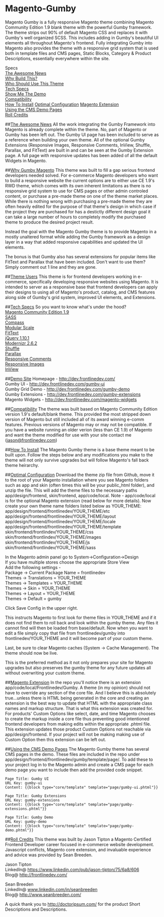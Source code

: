 # Magento-Gumby
Magento Gumby is a fully responsive Magento theme combining Magento Community Edition 1.9 blank theme with the powerful Gumby framework.  The theme strips out 90% of default Magento CSS and replaces it with Gumby's well organized SCSS.  This includes adding in Gumby's beautiful UI elements all throughout Magento's frontend.   Fully integrating Gumby into Magento also provides the theme with a responsive grid system that is used both in template files and CMS pages, Static Blocks, Category & Product Descriptions, essentially everywhere within the site.

Specs  
[The Awesome News](https://github.com/jasontipton/Magento-Gumby#the-awesome-news "The Awesome News")  
[Why Build This?](https://github.com/jasontipton/Magento-Gumby#why-gumby-magento "Why Build This?")  
[Who Should Use This Theme](https://github.com/jasontipton/Magento-Gumby#theme-users "Who Should Use This Theme")  
[Tech Specs](https://github.com/jasontipton/Magento-Gumby#tech-specs "Tech Specs")  
[Show Me The Demo](https://github.com/jasontipton/Magento-Gumby#demo-site "Show Me The Demo")  
[Compatibility](https://github.com/jasontipton/Magento-Gumby#compatibility "Compatibility")  
[How To Install](https://github.com/jasontipton/Magento-Gumby#how-to-install "How To Install") 
[Optimal Configuration](https://github.com/jasontipton/Magento-Gumby#optimal-configuration "Optimal Configuration") 
[Magento Extension](https://github.com/jasontipton/Magento-Gumby#magento-extension "Magento Extension")  
[Using the CMS Demo Pages](https://github.com/jasontipton/Magento-Gumby#using-the-cms-demo-pages "Using the CMS Demo Pages")  
[Roll Credits](https://github.com/jasontipton/Magento-Gumby#roll-credits "Roll Credits")  


##[The Awesome News](#the-awesome-news)
All the work integrating the Gumby Framework into Magento is already complete within the theme.  No, part of Magento or Gumby has been left out.  The Gumby UI page has been included to serve as a reference when building your own theme.  All of the optional Gumby Extensions (Responsive Images, Responsive Comments, InView, Shuffle, Parallax, and FitText) are built in and can be seen at the Gumby Extension page.  A full page with responsive updates has been added of all the default Widgets in Magento.

##[Why Gumby Magento](#why-gumby-magento)
This theme was built to fill a gap serious frontend developers needed solved.  For e-commerce Magento developers who want to build a responsive website the current options are to either use CE 1.9's RWD theme, which comes with its own inherent limitations as there is no responsive grid system to use for CMS pages or other admin controled content, or purchase a pre-made theme on one of the theme market places.  While there is nothing wrong with purchasing a pre-made theme they are often heavily edited for the purpose of that theme's design in which case if the project they are purchased for has a destictly different design goal it can take a large number of hours to completely modify the purchased theme to produce the desired project result.

Instead the goal with the Magento Gumby theme is to provide Magento in a mostly unaltered format while adding the Gumby framework as a design layer in a way that added responsive capabilities and updated the UI elements.  

The bonus is that Gumby also has several extensions for popular items like FitText and Parallax that have been included.  Don't want to use them? Simply comment out 1 line and they are gone.  

##[Theme Users](#theme-users)
This theme is for frontend developers working in e-commerce, specifically developing responsive websites using Magento. It is intended to server as a responsive base that frontend developers can apply their designs to using all of Magento's product, catalog, and CMS features along side of Gumby's grid system, improved UI elements, and Extensions. 

##[Tech Specs](#tech-specs)
So you want to know what's under the hood?  
[Magento Community Edition 1.9](http://www.magentocommerce.com/download "Magento CE 1.9")  
[SASS](https://github.com/sass/sass "SASS - Nathan Weizenbaum")  
[Compass](https://github.com/Compass/compass "Compass - Chris Eppstein")  
[Modular Scale](https://github.com/at-import/modular-scale "Modular Scale - Scott Kellum")  
[FitText](http://fittextjs.com "FitText - Paravel")  
[jQuery 1.10.1](http://jquery.com/ "jQuery 1.10.1")  
[Modernizr 2.6.2](http://modernizr.com/ "Modernizr 2.6.2")  
[Shuffle](https://github.com/GumbyFramework/Shuffle "Shuffle - Gumby")  
[Parallax](https://github.com/GumbyFramework/Parallax "Parallax - Gumby")  
[Responsive Comments](https://github.com/GumbyFramework/ResponsiveComments "Responsive Comments - Gumby")  
[Responsive Images](https://github.com/GumbyFramework/ResponsiveImages "Responsive Images - Gumby")  
[InView](https://github.com/GumbyFramework/InView "InView - Gumby")  

##[Demo Site](#demo-site)
Homepage - http://dev.frontlinedev.com/  
Gumby UI - http://dev.frontlinedev.com/gumby-ui  
Gumby Grid Demo - http://dev.frontlinedev.com/gumby-demo  
Gumby Extensions - http://dev.frontlinedev.com/gumby-extensions  
Magento Widgets - http://dev.frontlinedev.com/magento-widgets  

##[Compatibility](#compatibility)
The theme was built based on Magento Community Edition version 1.9's default/blank theme. This provided the most stripped down version of Magento but still included all of its award winning e-comm features.  Previous versions of Magento may or may not be compatible.  If you have a website running an older verion (less than CE 1.9) of Magento and want the theme modified for use with your site contact me (jason@frontlinedev.com)

##[How To Install](#how-to-install)
The Magento Gumby theme is a base theme meant to be built upon.  Follow the steps below and any modifications you make to the theme will not only survive upgrades but will follow Magento's fall back theme heirarchy.  


##[Optimal Configuration](#optimal-configuation)
Download the theme zip file from Github, move it to the root of your Magento installation where you see Magento folders such as app and skin (often times this will be your public_html folder), and unzip the file.  This will add the theme files to the necessary paths app/design/frontend, skin/frontend, app/code/local.  Note - app/code/local is for the optional Magento extension (read below for more details). 
Now create your own theme name folders listed below as YOUR_THEME:
app/design/frontend/frontlinedev/YOUR_THEME/etc  
app/design/frontend/frontlinedev/YOUR_THEME/layout  
app/design/frontend/frontlinedev/YOUR_THEME/locale  
app/design/frontend/frontlinedev/YOUR_THEME/template  
skin/frontend/frontlindev/YOUR_THEME/css  
skin/frontend/frontlindev/YOUR_THEME/images  
skin/frontend/frontlindev/YOUR_THEME/js  
skin/frontend/frontlindev/YOUR_THEME/sass  

In the Magento admin panel go to System->Configuration->Design  
If you have multiple stores choose the appropriate Store View  
Add the following settings -  
Package -> Current Package Name = frontlinedev  
Themes -> Translations = YOUR_THEME  
Themes -> Templates = YOUR_THEME  
Themes -> Skin = YOUR_THEME  
Themes -> Layout = YOUR_THEME  
Themes -> Default = gumby  

Click Save Config in the upper right.  

This instructs Magento to first look for theme files in YOUR_THEME and if it does not find them to roll back and look within the gumby theme. Any files it cannot find will then be loaded from base/default.  Now when you want to edit a file simply copy that file from frontlinedev/gumby into frontlinedev/YOUR_THEME and it will become part of your custom theme. 

Last, be sure to clear Magento caches (System -> Cache Management).  The theme should now be live.

This is the preferred method as it not only prepares your site for Magento upgrades but also preserves the gumby theme for any future updates all without overwriting your custom theme.  


##[Magento Extension](#magento-extension)
In the repo you'll notice there is an extension app/code/local/Frontlinedev/Gumby.  A theme (in my opinion) should not have to override any section of the core file.  And I believe this is absolutely true...unless there is HTML being generated in the core and creating an extension is the best way to update that HTML with the appropriate class names and markup structure.  That is what this extension was created for.  For products' Custom Options like select, date, and time Magento chooses to create the markup inside a core file thus preventing good intentioned frontend developers from making edits within the appropriate .phtml file.  This extension updates those product Custom Options not reachable via app/design/frontend.  If your project will not be making making use of Custom Option then this extension can be left out.  

##[Using the CMS Demo Pages](#using-the-cms-demo-pages)
The Magento Gumby theme has several CMS pages in the demo.  These files are included in the repo under app/design/frontend/frontlinedev/gumby/template/page/.  To add these to your project log in to the Magento admin and create a CMS page for each demo page you want to include then add the provided code snippet.  

    Page Title: Gumby UI
    URL Key: gumby-ui
    Content: {{block type="core/template" template="page/gumby-ui.phtml"}}
    
    Page Title: Gumby Extensions
    URL Key: gumby-extensions
    Content: {{block type="core/template" template="page/gumby-extensions.phtml"}}
    
    Page Title: Gumby Demo
    URL Key: gumby-demo
    Content: {{block type="core/template" template="page/gumby-demo.phtml"}}    


##[Roll Credits](#roll-credits)
This theme was built by Jason Tipton a Magento Certified Frontend Developer career focused in e-commerce website development.  Javascript conflicts, Magento core extension, and invaluable experience and advice was provided by Sean Breeden.

Jason Tipton  
LinkedIn@ https://www.linkedin.com/pub/jason-tipton/75/6a8/606  
Blog@ http://frontlinedev.com/  

Sean Breeden  
LinkedIn@ www.linkedin.com/in/seanbreeden  
Blog@ http://www.seanbreeden.com/  

A quick thank you to http://doctoripsum.com/ for the product Short Descriptions and Descriptions.